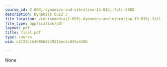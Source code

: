 ```yaml
---
course_id: 2-003j-dynamics-and-vibration-13-013j-fall-2002
description: Dynamics Quiz 3
file_location: /coursemedia/2-003j-dynamics-and-vibration-13-013j-fall-2002/c1f23c1e308568219213ec4c045e4186_final.pdf
file_type: application/pdf
layout: pdf
title: final.pdf
type: course
uid: c1f23c1e308568219213ec4c045e4186

---
```

None